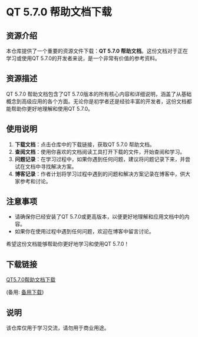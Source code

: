 # QT 5.7.0 帮助文档下载

## 资源介绍

本仓库提供了一个重要的资源文件下载：**QT 5.7.0 帮助文档**。这份文档对于正在学习或使用QT 5.7.0的开发者来说，是一个非常有价值的参考资料。

## 资源描述

QT 5.7.0 帮助文档包含了QT 5.7.0版本的所有核心内容和详细说明，涵盖了从基础概念到高级应用的各个方面。无论你是初学者还是经验丰富的开发者，这份文档都能帮助你更好地理解和使用QT 5.7.0。

## 使用说明

1. **下载文档**：点击仓库中的下载链接，获取QT 5.7.0 帮助文档。
2. **查阅文档**：使用你喜欢的文档阅读工具打开下载的文件，开始查阅和学习。
3. **问题记录**：在学习过程中，如果你遇到任何问题，建议将问题记录下来，并尝试在文档中寻找解决方案。
4. **博客记录**：作者计划将学习过程中遇到的问题和解决方案记录在博客中，供大家参考和讨论。

## 注意事项

- 请确保你已经安装了QT 5.7.0或更高版本，以便更好地理解和应用文档中的内容。
- 如果你在使用过程中遇到任何问题，欢迎在博客中留言讨论。

希望这份文档能够帮助你更好地学习和使用QT 5.7.0！

## 下载链接
[QT5.7.0帮助文档下载](https://pan.quark.cn/s/d04dc31db8f8) 

(备用: [备用下载](https://pan.baidu.com/s/1xhDLVU-eCjKrCP8dMSvQJQ?pwd=d6p2))

## 说明

该仓库仅用于学习交流，请勿用于商业用途。
